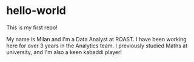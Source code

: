 # hello-world

This is my first repo!

My name is Milan and I'm a Data Analyst at ROAST.
I have been working here for over 3 years in the Analytics team.
I previously studied Maths at university, and I'm also a keen kabaddi player!


